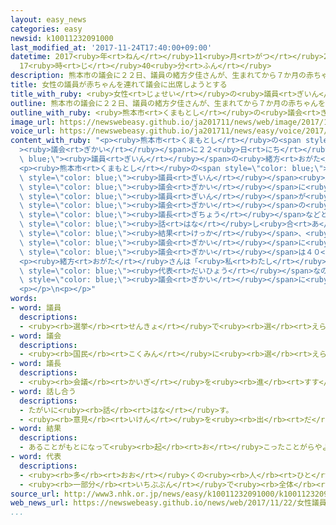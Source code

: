 ```yaml
---
layout: easy_news
categories: easy
newsid: k10011232091000
last_modified_at: '2017-11-24T17:40:00+09:00'
datetime: 2017<ruby>年<rt>ねん</rt></ruby>11<ruby>月<rt>がつ</rt></ruby>24<ruby>日<rt>にち</rt></ruby>
  17<ruby>時<rt>じ</rt></ruby>40<ruby>分<rt>ふん</rt></ruby>
description: 熊本市の議会に２２日、議員の緒方夕佳さんが、生まれてから７か月の赤ちゃんを連れて出席しようとしました。
title: 女性の議員が赤ちゃんを連れて議会に出席しようとする
title_with_ruby: <ruby>女性<rt>じょせい</rt></ruby>の<ruby>議員<rt>ぎいん</rt></ruby>が<ruby>赤<rt>あか</rt></ruby>ちゃんを<ruby>連<rt>つ</rt></ruby>れて<ruby>議会<rt>ぎかい</rt></ruby>に<ruby>出席<rt>しゅっせき</rt></ruby>しようとする
outline: 熊本市の議会に２２日、議員の緒方夕佳さんが、生まれてから７か月の赤ちゃんを連れて出席しようとしました。
outline_with_ruby: <ruby>熊本市<rt>くまもとし</rt></ruby>の<ruby>議会<rt>ぎかい</rt></ruby>に２２<ruby>日<rt>にち</rt></ruby>、<ruby>議員<rt>ぎいん</rt></ruby>の<ruby>緒方<rt>おがた</rt></ruby><ruby>夕佳<rt>ゆうか</rt></ruby>さんが、<ruby>生<rt>う</rt></ruby>まれてから７か<ruby>月<rt>げつ</rt></ruby>の<ruby>赤<rt>あか</rt></ruby>ちゃんを<ruby>連<rt>つ</rt></ruby>れて<ruby>出席<rt>しゅっせき</rt></ruby>しようとしました。
image_url: https://newswebeasy.github.io/ja201711/news/web/image/2017/11/22/K10011232091_1711221545_1711221545_01_02.jpg
voice_url: https://newswebeasy.github.io/ja201711/news/easy/voice/2017/11/24/k10011232091000.mp3
content_with_ruby: "<p><ruby>熊本市<rt>くまもとし</rt></ruby>の<span style=\"color: blue;\"\
  ><ruby>議会<rt>ぎかい</rt></ruby></span>に２２<ruby>日<rt>にち</rt></ruby>、<span style=\"color:\
  \ blue;\"><ruby>議員<rt>ぎいん</rt></ruby></span>の<ruby>緒方<rt>おがた</rt></ruby><ruby>夕佳<rt>ゆうか</rt></ruby>さんが、<ruby>生<rt>う</rt></ruby>まれてから７か<ruby>月<rt>げつ</rt></ruby>の<ruby>赤<rt>あか</rt></ruby>ちゃんを<ruby>連<rt>つ</rt></ruby>れて<ruby>出席<rt>しゅっせき</rt></ruby>しようとしました。</p>\n\
  <p><ruby>熊本市<rt>くまもとし</rt></ruby>の<span style=\"color: blue;\"><ruby>議会<rt>ぎかい</rt></ruby></span>の<ruby>規則<rt>きそく</rt></ruby>では、<span\
  \ style=\"color: blue;\"><ruby>議員<rt>ぎいん</rt></ruby></span><ruby>以外<rt>いがい</rt></ruby>の<ruby>人<rt>ひと</rt></ruby>が<span\
  \ style=\"color: blue;\"><ruby>議会<rt>ぎかい</rt></ruby></span>に<ruby>出席<rt>しゅっせき</rt></ruby>することはできません。ほかの<span\
  \ style=\"color: blue;\"><ruby>議員<rt>ぎいん</rt></ruby></span>が<ruby>緒方<rt>おがた</rt></ruby>さんに<span\
  \ style=\"color: blue;\"><ruby>議会<rt>ぎかい</rt></ruby></span>の<ruby>部屋<rt>へや</rt></ruby>から<ruby>出<rt>で</rt></ruby>るように<ruby>言<rt>い</rt></ruby>ったため、<span\
  \ style=\"color: blue;\"><ruby>議長<rt>ぎちょう</rt></ruby></span>などと<ruby>一緒<rt>いっしょ</rt></ruby>に<span\
  \ style=\"color: blue;\"><ruby>話<rt>はな</rt></ruby>し<ruby>合<rt>あ</rt></ruby>い</span>ました。その<span\
  \ style=\"color: blue;\"><ruby>結果<rt>けっか</rt></ruby></span>、<ruby>緒方<rt>おがた</rt></ruby>さんは<ruby>赤<rt>あか</rt></ruby>ちゃんの<ruby>世話<rt>せわ</rt></ruby>を<ruby>友達<rt>ともだち</rt></ruby>に<ruby>頼<rt>たの</rt></ruby>んで<span\
  \ style=\"color: blue;\"><ruby>議会<rt>ぎかい</rt></ruby></span>に<ruby>出席<rt>しゅっせき</rt></ruby>することになりました。<span\
  \ style=\"color: blue;\"><ruby>議会<rt>ぎかい</rt></ruby></span>は４０<ruby>分<rt>ぷん</rt></ruby><ruby>遅<rt>おく</rt></ruby>れて<ruby>始<rt>はじ</rt></ruby>まりました。</p>\n\
  <p><ruby>緒方<rt>おがた</rt></ruby>さんは「<ruby>私<rt>わたし</rt></ruby>は<ruby>子<rt>こ</rt></ruby>どもを<ruby>育<rt>そだ</rt></ruby>てている<ruby>人<rt>ひと</rt></ruby>たちの<span\
  \ style=\"color: blue;\"><ruby>代表<rt>だいひょう</rt></ruby></span>なので、<ruby>子<rt>こ</rt></ruby>どもと<ruby>一緒<rt>いっしょ</rt></ruby>に<span\
  \ style=\"color: blue;\"><ruby>議会<rt>ぎかい</rt></ruby></span>に<ruby>出席<rt>しゅっせき</rt></ruby>することができるようにしたいと<ruby>思<rt>おも</rt></ruby>います」と<ruby>話<rt>はな</rt></ruby>しました。</p>\n\
  <p></p>\n<p></p>"
words:
- word: 議員
  descriptions:
  - <ruby><rb>選挙</rb><rt>せんきょ</rt></ruby>で<ruby><rb>選</rb><rt>えら</rt></ruby>ばれ、<ruby><rb>国会</rb><rt>こっかい</rt></ruby>や<ruby><rb>地方</rb><rt>ちほう</rt></ruby>の<ruby><rb>議会</rb><rt>ぎかい</rt></ruby>で、<ruby><rb>政治</rb><rt>せいじ</rt></ruby>に<ruby><rb>関</rb><rt>かん</rt></ruby>することをいろいろ<ruby><rb>相談</rb><rt>そうだん</rt></ruby>する<ruby><rb>人</rb><rt>ひと</rt></ruby>。<ruby><rb>国会議員</rb><rt>こっかいぎいん</rt></ruby>・<ruby><rb>県議会議員</rb><rt>けんぎかいぎいん</rt></ruby>など。
- word: 議会
  descriptions:
  - <ruby><rb>国民</rb><rt>こくみん</rt></ruby>に<ruby><rb>選</rb><rt>えら</rt></ruby>ばれた<ruby><rb>議員</rb><rt>ぎいん</rt></ruby>が<ruby><rb>集</rb><rt>あつ</rt></ruby>まって、<ruby><rb>国</rb><rt>くに</rt></ruby>や<ruby><rb>地方</rb><rt>ちほう</rt></ruby>の<ruby><rb>政治</rb><rt>せいじ</rt></ruby>について<ruby><rb>話</rb><rt>はな</rt></ruby>し<ruby><rb>合</rb><rt>あ</rt></ruby>い、<ruby><rb>取</rb><rt>と</rt></ruby>り<ruby><rb>決</rb><rt>き</rt></ruby>めをする<ruby><rb>所</rb><rt>ところ</rt></ruby>。<ruby><rb>国</rb><rt>くに</rt></ruby>の<ruby><rb>議会</rb><rt>ぎかい</rt></ruby>の<ruby><rb>国会</rb><rt>こっかい</rt></ruby>と、<ruby><rb>都道府県</rb><rt>とどうふけん</rt></ruby>などの<ruby><rb>地方議会</rb><rt>ちほうぎかい</rt></ruby>とがある。
- word: 議長
  descriptions:
  - <ruby><rb>会議</rb><rt>かいぎ</rt></ruby>を<ruby><rb>進</rb><rt>すす</rt></ruby>めたり、まとめたりする<ruby><rb>役</rb><rt>やく</rt></ruby>の<ruby><rb>人</rb><rt>ひと</rt></ruby>。
- word: 話し合う
  descriptions:
  - たがいに<ruby><rb>話</rb><rt>はな</rt></ruby>す。
  - <ruby><rb>意見</rb><rt>いけん</rt></ruby>を<ruby><rb>出</rb><rt>だ</rt></ruby>し<ruby><rb>合</rb><rt>あ</rt></ruby>う。
- word: 結果
  descriptions:
  - あることがもとになって<ruby><rb>起</rb><rt>お</rt></ruby>こったことがらやようす。
- word: 代表
  descriptions:
  - <ruby><rb>多</rb><rt>おお</rt></ruby>くの<ruby><rb>人</rb><rt>ひと</rt></ruby>に<ruby><rb>代</rb><rt>か</rt></ruby>わって<ruby><rb>何</rb><rt>なに</rt></ruby>かをすること。また、その<ruby><rb>人</rb><rt>ひと</rt></ruby>。
  - <ruby><rb>一部分</rb><rt>いちぶぶん</rt></ruby>で<ruby><rb>全体</rb><rt>ぜんたい</rt></ruby>の<ruby><rb>特色</rb><rt>とくしょく</rt></ruby>を<ruby><rb>表</rb><rt>あらわ</rt></ruby>すこと。また、そのもの。
source_url: http://www3.nhk.or.jp/news/easy/k10011232091000/k10011232091000.html
web_news_url: https://newswebeasy.github.io/news/web/2017/11/22/女性議員が議会に子連れ出席求め-開会遅れる-熊本市議会
...
```

